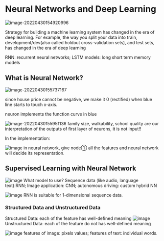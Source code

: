 # Neural Networks and Deep Learning

![image-20220430154920996](https://user-images.githubusercontent.com/72336341/166098474-f0dc7da9-102a-40ee-9e25-6fdff655fd9c.png)

Strategy for building a machine learning system has changed in the era of deep learning. For example, the way you split your data into train, development/dev(also called holdout cross-validation sets), and test sets, has changed in the era of deep learning

RNN: recurrent neural networks; LSTM models: long short term memory models

## What is Neural Network?
![image-20220430155737167](https://user-images.githubusercontent.com/72336341/166098485-79f23ff2-bc7f-4460-9516-40e2d32454fa.png)


since house price cannot be negative, we make it 0 (rectified) when blue line starts to touch x-axis.

neuron implements the function curve in blue



![image-20220430155951136](https://user-images.githubusercontent.com/72336341/166098491-e1664434-b66d-4f3f-a5d1-78c1d7a568c0.png)
family size, walkability, school quality are our interpretation of the outputs of first layer of neurons, it is not input!! 

In the implementation:

![image](https://user-images.githubusercontent.com/72336341/166098523-49700bdb-22a9-48b0-b852-4375ee9c14d1.png)
in neural network, give node① all the features and neural network will decide its representation.

## Supervised Learning with Neural Network

![image](https://user-images.githubusercontent.com/72336341/166098531-90202cdc-a80d-4e25-85b1-6ff6c662fb44.png)
What model to use? Sequence data (like audio, language text):RNN; Image application: CNN; autonomous driving: custom hybrid NN 

![image](https://user-images.githubusercontent.com/72336341/166098533-875fa2e9-c0c3-4c41-9cb3-4f111bb5b941.png)
RNN is suitable for 1-dimensional sequence data.

### Structured Data and Unstructured Data

Structured Data: each of the feature has well-defined meaning
![image](https://user-images.githubusercontent.com/72336341/166098538-cbfa30d9-39b6-45d8-9659-2f2298f73644.png)
Unstructured Data: each of the feature do not has well-defined meaning

![image](https://user-images.githubusercontent.com/72336341/166098544-0354beed-7330-42dd-9579-891c36005a17.png)
features of image: pixels values; features of text: individual words.

